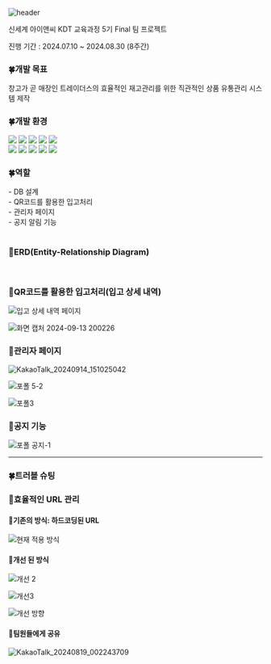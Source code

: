 ![header](https://capsule-render.vercel.app/api?type=waving&color=0:BCF5A9,100:A9F5E1&height=300&section=header&text=Traders로%205이소~(BE)&fontSize=75)

<p align="left"> 신세계 아이앤씨 KDT 교육과정 5기 Final 팀 프로젝트 </p>
<p align="left"> 진행 기간 : 2024.07.10 ~ 2024.08.30 (8주간)</p>
  
<h3> 🍀개발 목표 </h3>
<p align="left"> 창고가 곧 매장인 트레이더스의 효율적인 재고관리를 위한 직관적인 상품 유통관리 시스템 제작</p>

<h3> 🍀개발 환경 </h3>
<div align="left">
  <img src="https://img.shields.io/badge/Java-007396?style=for-the-badge&logo=OpenJDK&logoColor=white">
  <img src="https://img.shields.io/badge/springboot-6DB33F?style=for-the-badge&logo=springboot&logoColor=white">
  <img src="https://img.shields.io/badge/springsecurity-6DB33F?style=for-the-badge&logo=springsecurity&logoColor=white">
  <img src="https://img.shields.io/badge/mysql-4479A1?style=for-the-badge&logo=mysql&logoColor=white">
  <img src="https://img.shields.io/badge/react-61DAFB?style=for-the-badge&logo=react&logoColor=white">
</div>
<div align="left">
  <img src="https://img.shields.io/badge/axios-5A29E4?style=for-the-badge&logo=axios&logoColor=white">
  <img src="https://img.shields.io/badge/javascript-F7DF1E?style=for-the-badge&logo=javascript&logoColor=white">
  <img src="https://img.shields.io/badge/html5-E34F26?style=for-the-badge&logo=html5&logoColor=white">
  <img src="https://img.shields.io/badge/css3-1572B6?style=for-the-badge&logo=css3&logoColor=white">
  <img src="https://img.shields.io/badge/chartJs-FF6384?style=for-the-badge&logo=chartdotjs&logoColor=white">
</div>

<h3> 🍀역할 </h3>
- DB 설계 </br>
- QR코드를 활용한 입고처리</br>
- 관리자 페이지</br>
- 공지 알림 기능</br>
<br/>
<h3> 📌ERD(Entity-Relationship Diagram) </h3>
<br/>
<h3> 📌QR코드를 활용한 입고처리(입고 상세 내역) </h3>

![입고 상세 내역 페이지](https://github.com/user-attachments/assets/198b14e3-71fc-4e4e-9a65-94fa43f65aec)

![화면 캡처 2024-09-13 200226](https://github.com/user-attachments/assets/f6036df2-ade4-48f4-b96d-3b74c6230303)
<br/>
<h3> 📌관리자 페이지 </h3>

![KakaoTalk_20240914_151025042](https://github.com/user-attachments/assets/548c5d53-0560-42b4-9220-34b258250f76)

![포폴 5-2](https://github.com/user-attachments/assets/b219c59d-c397-4cd5-907a-84899cf19a00)

![포폴3](https://github.com/user-attachments/assets/83659439-acfe-43cc-9170-359947de557c)
<br/>
<h3> 📌공지 기능 </h3>

![포폴 공지-1](https://github.com/user-attachments/assets/08559a78-8264-4f27-ad8a-70ab27e81b72)

<hr/>
<h3> 🍀트러블 슈팅 </h3>

<h3> 📌효율적인 URL 관리 </h3>
<h4 align="left"> 📎기존의 방식: 하드코딩된 URL </h4>

![현재 적용 방식](https://github.com/user-attachments/assets/76233d64-1344-4553-8415-bfb3d9062f25)
<br/>
<h4 align="left"> 📎개선 된 방식 </h4>

![개선 2](https://github.com/user-attachments/assets/15ce8294-7cad-4421-ba6e-a53edf90be52)

![개선3](https://github.com/user-attachments/assets/cb015c1b-2859-44ec-9440-29a4da815f79)

![개선 방향](https://github.com/user-attachments/assets/e1a60ff0-1f91-4ad6-8d82-3177119228a2)
<br/>
<h4 align="left"> 📎팀원들에게 공유 </h4>

![KakaoTalk_20240819_002243709](https://github.com/user-attachments/assets/21f098f7-156f-40f3-b42a-ea61369eb925)




